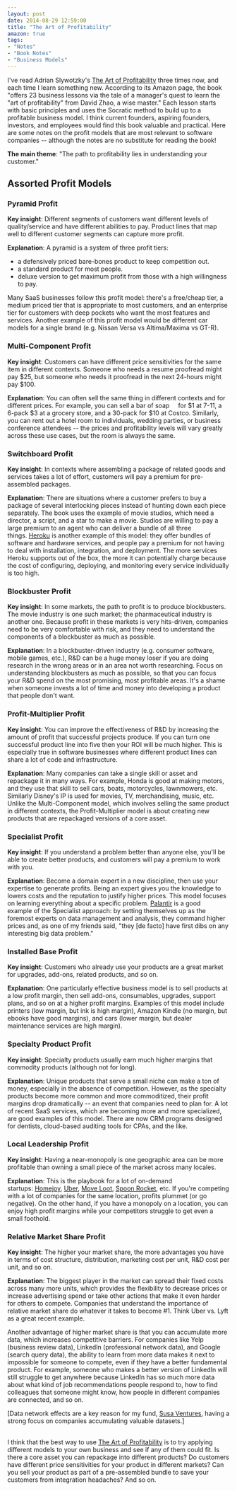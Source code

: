 ```yaml
---
layout: post
date: 2014-08-29 12:59:00
title: "The Art of Profitability"
amazon: true
tags:
- "Notes"
- "Book Notes"
- "Business Models"
---
```


I've read Adrian Slywotzky's <a href="http://www.amazon.com/gp/product/0446692271/ref=as_li_tl?ie=UTF8&camp=1789&creative=390957&creativeASIN=0446692271&linkCode=as2&tag=lesbl0f-20&linkId=BYYMYPTBBVGHJJIK" target="_blank">The Art of Profitability</a> three times now, and each time I learn something new. According to its Amazon page, the book "offers 23 business lessons via the tale of a manager's quest to learn the "art of profitability" from David Zhao, a wise master." Each lesson starts with basic principles and uses the Socratic method to build up to a profitable business model. I think current founders, aspiring founders, investors, and employees would find this book valuable and practical. Here are some notes on the profit models that are most relevant to software companies -- although the notes are no substitute for reading the book!

**The main theme**: "The path to profitability lies in understanding your customer."

## Assorted Profit Models

### Pyramid Profit

**Key insight**: Different segments of customers want different levels of quality/service and have different abilities to pay. Product lines that map well to different customer segments can capture more profit.

**Explanation**: A pyramid is a system of three profit tiers:

- a defensively priced bare-bones product to keep competition out.
- a standard product for most people.
- deluxe version to get maximum profit from those with a high willingness to pay.

Many SaaS businesses follow this profit model: there's a free/cheap tier, a medium priced tier that is appropriate to most customers, and an enterprise tier for customers with deep pockets who want the most features and services. Another example of this profit model would be different car models for a single brand (e.g. Nissan Versa vs Altima/Maxima vs GT-R).

### Multi-Component Profit

**Key insight**: Customers can have different price sensitivities for the same item in different contexts. Someone who needs a resume proofread might pay $25, but someone who needs it proofread in the next 24-hours might pay $100.

**Explanation**: You can often sell the same thing in different contexts and for different prices. For example, you can sell a bar of soap     for $1 at 7-11, a 6-pack $3 at a grocery store, and a 30-pack for $10 at Costco. Similarly, you can rent out a hotel room to individuals, wedding parties, or business conference attendees -- the prices and profitability levels will vary greatly across these use cases, but the room is always the same.

### Switchboard Profit

**Key insight**: In contexts where assembling a package of related goods and services takes a lot of effort, customers will pay a premium for pre-assembled packages.

**Explanation**: There are situations where a customer prefers to buy a package of several interlocking pieces instead of hunting down each piece separately. The book uses the example of movie studios, which need a director, a script, and a star to make a movie. Studios are willing to pay a large premium to an agent who can deliver a bundle of all three things. <a href="https://addons.heroku.com/" target="_blank">Heroku</a> is another example of this model: they offer bundles of software and hardware services, and people pay a premium for not having to deal with installation, integration, and deployment. The more services Heroku supports out of the box, the more it can potentially charge because the cost of configuring, deploying, and monitoring every service individually is too high.

### Blockbuster Profit

**Key insight**: In some markets, the path to profit is to produce blockbusters. The movie industry is one such market; the pharmaceutical industry is another one. Because profit in these markets is very hits-driven, companies need to be very comfortable with risk, and they need to understand the components of a blockbuster as much as possible.

**Explanation**: In a blockbuster-driven industry (e.g. consumer software, mobile games, etc.), R&D can be a huge money loser if you are doing research in the wrong areas or in an area not worth researching. Focus on understanding blockbusters as much as possible, so that you can focus your R&D spend on the most promising, most profitable areas. It's a shame when someone invests a lot of time and money into developing a product that people don't want.

### Profit-Multiplier Profit

**Key insight**: You can improve the effectiveness of R&D by increasing the amount of profit that successful projects produce. If you can turn one successful product line into five then your ROI will be much higher. This is especially true in software businesses where different product lines can share a lot of code and infrastructure.

**Explanation**: Many companies can take a single skill or asset and repackage it in many ways. For example, Honda is good at making motors, and they use that skill to sell cars, boats, motorcycles, lawnmowers, etc. Similarly Disney's IP is used for movies, TV, merchandising, music, etc. Unlike the Multi-Component model, which involves selling the same product in different contexts, the Profit-Multiplier model is about creating new products that are repackaged versions of a core asset.

### Specialist Profit

**Key insight**: If you understand a problem better than anyone else, you'll be able to create better products, and customers will pay a premium to work with you.

**Explanation**: Become a domain expert in a new discipline, then use your expertise to generate profits. Being an expert gives you the knowledge to lowers costs and the reputation to justify higher prices. This model focuses on learning everything about a specific problem. <a href="https://www.palantir.com/" target="_blank">Palantir</a> is a good example of the Specialist approach: by setting themselves up as the foremost experts on data management and analysis, they command higher prices and, as one of my friends said, "they [de facto] have first dibs on any interesting big data problem."

### Installed Base Profit

**Key insight**: Customers who already use your products are a great market for upgrades, add-ons, related products, and so on.

**Explanation**: One particularly effective business model is to sell products at a low profit margin, then sell add-ons, consumables, upgrades, support plans, and so on at a higher profit margins. Examples of this model include printers (low margin, but ink is high margin), Amazon Kindle (no margin, but ebooks have good margins), and cars (lower margin, but dealer maintenance services are high margin).

### Specialty Product Profit

**Key insight**: Specialty products usually earn much higher margins that commodity products (although not for long).

**Explanation**: Unique products that serve a small niche can make a ton of money, especially in the absence of competition. However, as the specialty products become more common and more commoditized, their profit margins drop dramatically -- an event that companies need to plan for. A lot of recent SaaS services, which are becoming more and more specialized, are good examples of this model. There are now CRM programs designed for dentists, cloud-based auditing tools for CPAs, and the like.

### Local Leadership Profit

**Key insight**: Having a near-monopoly is one geographic area can be more profitable than owning a small piece of the market across many locales.

**Explanation**: This is the playbook for a lot of on-demand startups: <a href="https://www.homejoy.com/" target="_blank">Homejoy</a>, <a href="https://www.uber.com/" target="_blank">Uber</a>, <a href="https://www.moveloot.com/" target="_blank">Move Loot</a>, <a href="https://www.spoonrocket.com/" target="_blank">Spoon Rocket</a>, etc. If you're competing with a lot of companies for the same location, profits plummet (or go negative). On the other hand, if you have a monopoly on a location, you can enjoy high profit margins while your competitors struggle to get even a small foothold.

### Relative Market Share Profit

**Key insight**: The higher your market share, the more advantages you have in terms of cost structure, distribution, marketing cost per unit, R&D cost per unit, and so on.

**Explanation**: The biggest player in the market can spread their fixed costs across many more units, which provides the flexibility to decrease prices or increase advertising spend or take other actions that make it even harder for others to compete. Companies that understand the importance of relative market share do whatever it takes to become #1. Think Uber vs. Lyft as a great recent example.

Another advantage of higher market share is that you can accumulate more data, which increases competitive barriers. For companies like Yelp (business review data), LinkedIn (professional network data), and Google (search query data), the ability to learn from more data makes it next to impossible for someone to compete, even if they have a better fundamental product. For example, someone who makes a better version of LinkedIn will still struggle to get anywhere because LinkedIn has so much more data about what kind of job recommendations people respond to, how to find colleagues that someone might know, how people in different companies are connected, and so on.

[Data network effects are a key reason for my fund, <a href="http://www.susaventures.com/" target="_blank">Susa Ventures</a>, having a strong focus on companies accumulating valuable datasets.]  

<br>
I think that the best way to use <a href="http://www.amazon.com/gp/product/0446692271/ref=as_li_tl?ie=UTF8&camp=1789&creative=390957&creativeASIN=0446692271&linkCode=as2&tag=lesbl0f-20&linkId=BYYMYPTBBVGHJJIK" target="_blank">The Art of Profitability</a> is to try applying different models to your own business and see if any of them could fit. Is there a core asset you can repackage into different products? Do customers have different price sensitivities for your product in different markets? Can you sell your product as part of a pre-assembled bundle to save your customers from integration headaches? And so on.